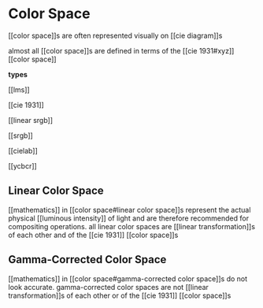 # Color Space

[[color space]]s are often represented visually on [[cie diagram]]s

almost all [[color space]]s are defined in terms of the [[cie 1931#xyz]] [[color space]]

**types**

[[lms]]

[[cie 1931]]

[[linear srgb]]

[[srgb]]

[[cielab]]

[[ycbcr]]

## Linear Color Space

[[mathematics]] in [[color space#linear color space]]s represent the actual physical [[luminous intensity]] of light and are therefore recommended for compositing operations. all linear color spaces are [[linear transformation]]s of each other and of the [[cie 1931]] [[color space]]s

## Gamma-Corrected Color Space

[[mathematics]] in [[color space#gamma-corrected color space]]s do not look accurate. gamma-corrected color spaces are not [[linear transformation]]s of each other or of the [[cie 1931]] [[color space]]s
